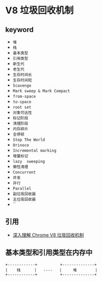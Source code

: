 # V8 垃圾回收机制

## keyword

- `堆`
- `栈`
- `基本类型`
- `引用类型`
- `新生代`
- `老生代`
- `生存时间长`
- `生存时间短`
- `Scavenge`
- `Mark sweep & Mark Compact`
- `from-space`
- `to-space`
- `root set`
- `对象可达性`
- `标记阶段`
- `清理阶段`
- `内存碎片`
- `全停顿`
- `Stop The World`
- `Orinoco`
- `Incremental marking`
- `增量标记`
- `lazy  sweeping`
- `懒性清理`
- `Concurrent`
- `并发`
- `并行`
- `Parallel`
- `副垃圾回收器`
- `主垃圾回收器`
- ``

## 引用

- [深入理解 Chrome V8 垃圾回收机制](https://juejin.cn/post/6876638765025067015)

## 基本类型和引用类型在内存中

```
+------------+          +--------------+
|    栈      |   ----   |     堆        |
+------------+          +--------------+
```

